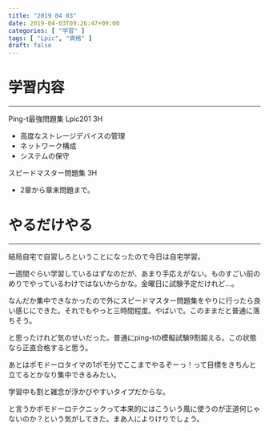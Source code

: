 ```yaml
---
title: "2019 04 03"
date: 2019-04-03T09:26:47+09:00
categories: [ "学習" ]
tags: [ "Lpic", "資格" ]
draft: false
---
```

# 学習内容 
---
Ping-t最強問題集 Lpic201 3H

* 高度なストレージデバイスの管理
* ネットワーク構成
* システムの保守

スピードマスター問題集 3H

* 2章から章末問題まで。

# やるだけやる
---
結局自宅で自習しろということになったので今日は自宅学習。

一週間ぐらい学習しているはずなのだが、あまり手応えがない。ものすごい前のめりでやっているわけではないからかな。金曜日に試験予定だけれど…。

なんだか集中できなかったので外にスピードマスター問題集をやりに行ったら良い感じにできた。それでもやっと三時間程度。やばいで。このままだと普通に落ちそう。

と思ったけれど気のせいだった。普通にping-tの模擬試験9割超える。この状態なら正直合格すると思う。

あとはポモドーロタイマの1ポモ分でここまでやるぞーっ！って目標をきちんと立てるとかなり集中できるみたい。

学習中も割と雑念が浮かびやすいタイプだからな。

と言うかポモドーロテクニックって本来的にはこういう風に使うのが正道何じゃないのか？という気がしてきた。まあ人によりけりでしょう。
 